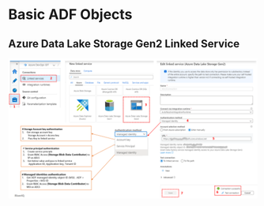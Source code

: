 # Basic ADF Objects
## Azure Data Lake Storage Gen2 Linked Service 
![ADLS2-Linked-Service](images/ADLS2-Linked-Service2.png "ADLS2-Linked-Service")
